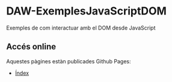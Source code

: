 # DAW-ExemplesJavaScriptDOM

Exemples de com interactuar amb el DOM desde JavaScript

## Accés online

Aquestes pàgines estàn publicades Github Pages:

* [Índex](https://optimisme.github.io/DAW-ExemplesJavaScriptDOM/)